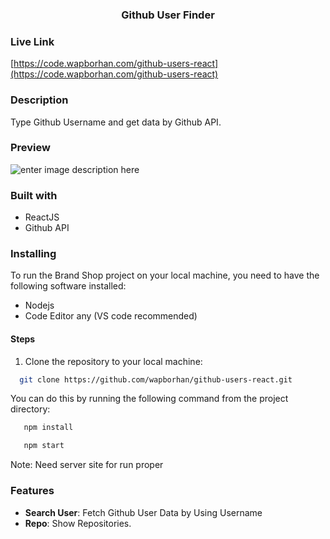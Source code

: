 
<h3 align="center"> Github User Finder</h3>

### Live Link

[https://code.wapborhan.com/github-users-react](https://code.wapborhan.com/github-users-react)

### Description

Type Github Username and get data by Github API.

###  Preview
![enter image description here](https://c8.alamy.com/comp/2H2YHD7/dasd-concept-with-computer-motherboard-dasd-text-written-on-technology-motherboard-digital-technology-background-dasd-with-printed-circuit-board-and-2H2YHD7.jpg)

### Built with

- ReactJS
- Github API


### Installing

To run the Brand Shop project on your local machine, you need to have the following software installed:

- Nodejs
- Code Editor any (VS code recommended)

#### Steps

1. Clone the repository to your local machine:

```bash
  git clone https://github.com/wapborhan/github-users-react.git
```

You can do this by running the following command from the project directory:

```bash
   npm install
```

```bash
   npm start
```

Note: Need server site for run proper

### Features

- **Search User**: Fetch Github User Data by Using Username
- **Repo**: Show Repositories.



